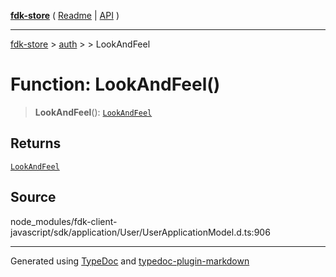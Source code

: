 [**fdk-store**](../../../README.md) ( [Readme](../../../README.md) \| [API](../../../API.md) )

---

[fdk-store](../../../API.md) > [auth](../../README.md) > [<internal>](../README.md) > LookAndFeel

# Function: LookAndFeel()

> **LookAndFeel**(): [`LookAndFeel`](../type-aliases/type-alias.LookAndFeel.md)

## Returns

[`LookAndFeel`](../type-aliases/type-alias.LookAndFeel.md)

## Source

node_modules/fdk-client-javascript/sdk/application/User/UserApplicationModel.d.ts:906

---

Generated using [TypeDoc](https://typedoc.org/) and [typedoc-plugin-markdown](https://www.npmjs.com/package/typedoc-plugin-markdown)
